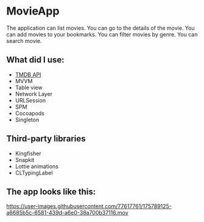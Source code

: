 # MovieApp
The application can list movies. You can go to the details of the movie. You can add movies to your bookmarks. You can filter movies by genre. You can search movie.


## What did I use:
- [TMDB API](https://www.themoviedb.org)
- MVVM
- Table view
- Network Layer
- URLSession
- SPM
- Cocoapods
- Singleton

## Third-party libraries
- Kingfisher
- Snapkit
- Lottie animations
- CLTypingLabel

## The app looks like this:


https://user-images.githubusercontent.com/77617761/175789125-a6685b5c-6581-439d-a6e0-38a700b37116.mov

